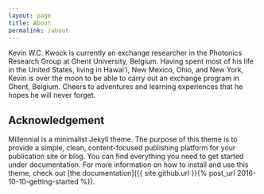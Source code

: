 ```yaml
---
layout: page
title: About
permalink: /about
---
```


Kevin W.C. Kwock is currently an exchange researcher in the Photonics Research Group at Ghent University, Belgium. Having spent most of his life in the United States, living in Hawai'i, New Mexico, Ohio, and New York, Kevin is over the moon to be able to carry out an exchange program in Ghent, Belgium. Cheers to adventures and learning experiences that he hopes he will never forget.


## Acknowledgement ##

Millennial is a minimalist Jekyll theme. The purpose of this theme is to provide a simple, clean, content-focused publishing platform for your publication site or blog. You can find everything you need to get started under documentation. For more information on how to install and use this theme, check out [the documentation]({{ site.github.url }}{% post_url 2016-10-10-getting-started %}).
